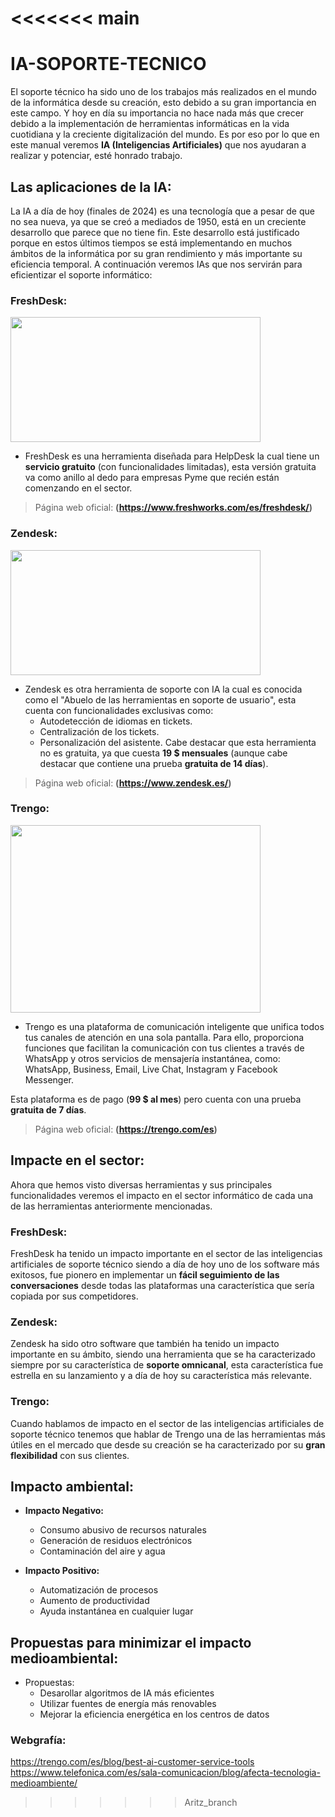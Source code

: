<<<<<<< main
=======
# IA-SOPORTE-TECNICO
El soporte técnico ha sido uno de los trabajos más realizados en el mundo de la informática desde su creación, esto debido a su gran importancia en este campo.
Y hoy en día su importancia no hace nada más que crecer debido a la implementación de herramientas informáticas en la vida cuotidiana y la creciente digitalización del mundo.
Es por eso por lo que en este manual veremos **IA (Inteligencias Artificiales)** que nos ayudaran a realizar y potenciar, esté honrado trabajo.

## Las aplicaciones de la IA:
La IA a día de hoy (finales de 2024) es una tecnología que a pesar de que no sea nueva, ya que se creó a mediados de 1950, está en un creciente desarrollo que parece que no tiene fin.
Este desarrollo está justificado porque en estos últimos tiempos se está implementando en muchos ámbitos de la informática por su gran rendimiento y más importante su eficiencia temporal.
A continuación veremos IAs que nos servirán para eficientizar el soporte informático:

### FreshDesk:
<img src="https://github.com/user-attachments/assets/1062974c-f043-4f28-b23d-60b32c92ae7f" width="400" height="200"/>

- FreshDesk es una herramienta diseñada para HelpDesk la cual tiene un **servicio gratuito** (con funcionalidades limitadas), esta versión gratuita va como anillo al dedo para empresas Pyme que recién están comenzando en el sector.

> Página web oficial: **(https://www.freshworks.com/es/freshdesk/)**

### Zendesk:
<img src="https://github.com/user-attachments/assets/2b49af12-d0de-4b8c-90fb-467e3299a56c" width="400" height="200"/>

- Zendesk es otra herramienta de soporte con IA la cual es conocida como el "Abuelo de las herramientas en soporte de usuario", esta cuenta con funcionalidades exclusivas como:
  - Autodetección de idiomas en tickets.
  - Centralización de los tickets. 
  - Personalización del asistente.
Cabe destacar que esta herramienta no es gratuita, ya que cuesta **19 $ mensuales** (aunque cabe destacar que contiene una prueba **gratuita de 14 días**).
> 
  > Página web oficial: **(https://www.zendesk.es/)**

### Trengo:
<img src="https://github.com/user-attachments/assets/9e2307de-2cff-4b94-9d7c-6df8639fc234" width="400" height="300"/>

- Trengo es una plataforma de comunicación inteligente que unifica todos tus canales de atención en una sola pantalla. Para ello, proporciona funciones que facilitan la comunicación con tus clientes a través de WhatsApp y otros servicios de mensajería instantánea, como: WhatsApp, Business, Email, Live Chat, Instagram y Facebook Messenger.

Esta plataforma es de pago (**99 $ al mes**) pero cuenta con una prueba **gratuita de 7 días**.

  > Página web oficial: **(https://trengo.com/es)**

## Impacte en el sector:
Ahora que hemos visto diversas herramientas y sus principales funcionalidades veremos el impacto en el sector informático de cada una de las herramientas anteriormente mencionadas.

### FreshDesk:
FreshDesk ha tenido un impacto importante en el sector de las inteligencias artificiales de soporte técnico siendo a día de hoy uno de los software más exitosos, fue pionero en implementar un **fácil seguimiento de las conversaciones** desde todas las plataformas una característica que sería copiada por sus competidores.

### Zendesk:
Zendesk ha sido otro software que también ha tenido un impacto importante en su ámbito, siendo una herramienta que se ha caracterizado siempre por su característica de **soporte omnicanal**, esta característica fue estrella en su lanzamiento y a día de hoy su característica más relevante.

### Trengo:
Cuando hablamos de impacto en el sector de las inteligencias artificiales de soporte técnico tenemos que hablar de Trengo una de las herramientas más útiles en el mercado que desde su creación se ha caracterizado por su **gran flexibilidad** con sus clientes.

## Impacto ambiental:
- **Impacto Negativo:**
    - Consumo abusivo de recursos naturales
    - Generación de residuos electrónicos
    - Contaminación del aire y agua

- **Impacto Positivo:**
    - Automatización de procesos
    - Aumento de productividad
    - Ayuda instantánea en cualquier lugar

## Propuestas para minimizar el impacto medioambiental:
- Propuestas:
    - Desarollar algoritmos de IA más eficientes
    - Utilizar fuentes de energía más renovables
    - Mejorar la eficiencia energética en los centros de datos

### Webgrafía:
https://trengo.com/es/blog/best-ai-customer-service-tools
https://www.telefonica.com/es/sala-comunicacion/blog/afecta-tecnologia-medioambiente/
>>>>>>> Aritz_branch

